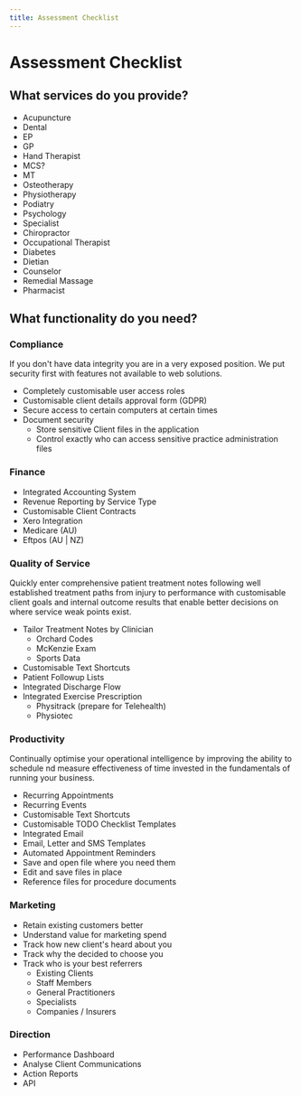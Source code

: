 ```yaml
---
title: Assessment Checklist
---
```


# Assessment Checklist

## What services do you provide?

- Acupuncture
- Dental
- EP
- GP
- Hand Therapist
- MCS?
- MT
- Osteotherapy
- Physiotherapy
- Podiatry
- Psychology
- Specialist
- Chiropractor
- Occupational Therapist
- Diabetes
- Dietian
- Counselor
- Remedial Massage
- Pharmacist

## What functionality do you need?

### Compliance

If you don't have data integrity you are in a very exposed position. We put security first with features not available to web solutions.

- Completely customisable user access roles
- Customisable client details approval form (GDPR)
- Secure access to certain computers at certain times
- Document security
  - Store sensitive Client files in the application
  - Control exactly who can access sensitive practice administration files

### Finance

- Integrated Accounting System
- Revenue Reporting by Service Type
- Customisable Client Contracts
- Xero Integration
- Medicare (AU)
- Eftpos (AU | NZ)

### Quality of Service

Quickly enter comprehensive patient treatment notes following well established treatment paths from injury to performance with customisable client goals and internal outcome results that enable better decisions on where service weak points exist.

- Tailor Treatment Notes by Clinician
  - Orchard Codes
  - McKenzie Exam
  - Sports Data
- Customisable Text Shortcuts
- Patient Followup Lists
- Integrated Discharge Flow
- Integrated Exercise Prescription
  - Physitrack (prepare for Telehealth)
  - Physiotec

### Productivity

Continually optimise your operational intelligence by improving the ability to schedule nd measure effectiveness of time invested in the fundamentals of running your business.

- Recurring Appointments
- Recurring Events
- Customisable Text Shortcuts
- Customisable TODO Checklist Templates
- Integrated Email
- Email, Letter and SMS Templates
- Automated Appointment Reminders
- Save and open file where you need them
- Edit and save files in place
- Reference files for procedure documents

### Marketing

- Retain existing customers better
- Understand value for marketing spend
- Track how new client's heard about you
- Track why the decided to choose you
- Track who is your best referrers
  - Existing Clients
  - Staff Members
  - General Practitioners
  - Specialists
  - Companies / Insurers

### Direction

- Performance Dashboard
- Analyse Client Communications
- Action Reports
- API
